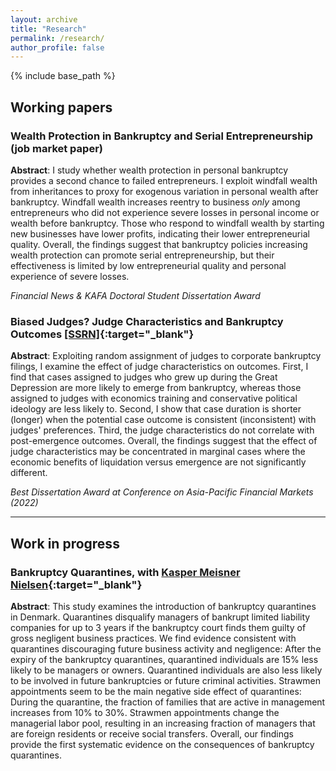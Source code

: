```yaml
---
layout: archive
title: "Research"
permalink: /research/
author_profile: false
---
```


{% include base_path %}

## Working papers

### Wealth Protection in Bankruptcy and Serial Entrepreneurship (job market paper)
**Abstract**:
I study whether wealth protection in personal bankruptcy provides a second chance to failed entrepreneurs. I exploit windfall wealth from inheritances to proxy for exogenous variation in personal wealth after bankruptcy. Windfall wealth increases reentry to business _only_ among entrepreneurs who did not experience severe losses in personal income or wealth before bankruptcy. Those who respond to windfall wealth by starting new businesses have lower profits, indicating their lower entrepreneurial quality. Overall, the findings suggest that bankruptcy policies increasing wealth protection can promote serial entrepreneurship, but their effectiveness is limited by low entrepreneurial quality and personal experience of severe losses.

_Financial News & KAFA Doctoral Student Dissertation Award_

### Biased Judges? Judge Characteristics and Bankruptcy Outcomes [[SSRN]](https://papers.ssrn.com/sol3/papers.cfm?abstract_id=4590284){:target="_blank"} 

**Abstract**:
    Exploiting random assignment of judges to corporate bankruptcy filings, I examine the effect of judge characteristics on outcomes. First, I find that cases assigned to judges who grew up during the Great Depression are more likely to emerge from bankruptcy, whereas those assigned to judges with economics training and conservative political ideology are less likely to. Second, I show that case duration is shorter (longer) when the potential case outcome is consistent (inconsistent) with judges' preferences. Third, the judge characteristics do not correlate with post-emergence outcomes. Overall, the findings suggest that the effect of judge characteristics may be concentrated in marginal cases where the economic benefits of liquidation versus emergence are not significantly different. 
    
_Best Dissertation Award at Conference on Asia-Pacific Financial Markets (2022)_

---
## Work in progress

### Bankruptcy Quarantines, with [Kasper Meisner Nielsen](http://www.kaspermeisnernielsen.com/){:target="_blank"} 

**Abstract**:
    This study examines the introduction of bankruptcy quarantines in Denmark. Quarantines disqualify managers of bankrupt limited liability companies for up to 3 years if the bankruptcy court finds them guilty of gross negligent business practices. We find evidence consistent with quarantines discouraging future business activity and negligence: After the expiry of the bankruptcy quarantines, quarantined individuals are 15\% less likely to be managers or owners. Quarantined individuals are also less likely to be involved in future bankruptcies or future criminal activities. Strawmen appointments seem to be the main negative side effect of quarantines: During the quarantine, the fraction of families that are active in management increases from 10% to 30%. Strawmen appointments change the managerial labor pool, resulting in an increasing fraction of managers that are foreign residents or receive social transfers. Overall, our findings provide the first systematic evidence on the consequences of bankruptcy quarantines.

